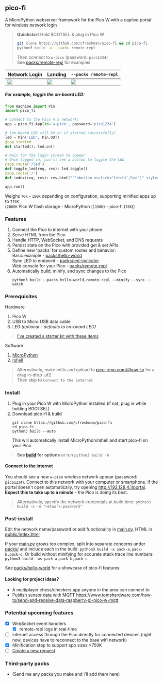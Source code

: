 ## pico-fi

A MicroPython webserver framework for the Pico W with a captive portal for wireless network login

> **Quickstart** Hold BOOTSEL & plug in Pico W  
> ```sh
> git clone https://github.com/cfreshman/pico-fi && cd pico-fi
> python3 build -a --packs remote-repl
> ```
> Then connect to `w-pico` (password: `pico1234`)  
> See [packs/remote-repl](./src/packs/remote-repl/) for examples

Network Login | Landing | `--packs remote-repl`
--- | --- | ---
![](https://freshman.dev/api/file/public-pico-fi-portal-1.png) | ![](https://freshman.dev/api/file/public-pico-fi-default-index.png) | ![](https://freshman.dev/api/file/public-pico-remote-repl-mobile.png)

##### For example, toggle the on-board LED:
```python
from machine import Pin
import pico_fi

# Connect to the Pico W's network:
app = pico_fi.App(id='w-pico', password='pico1234')

# (on-board LED will be on if started successfully)
led = Pin('LED', Pin.OUT)
@app.started
def started(): led.on() 

# Wait for the login screen to appear
# Once logged in, you'll see a button to toggle the LED
@app.route('/led')
def toggle_led(req, res): led.toggle()
@app.route('/')
def index(req, res): res.html("""<button onclick="fetch(`/led`)" style="font-size:20vw">TOGGLE</button>""")

app.run()
```

Weighs `76K` - `156K` depending on configuration, supporting minified apps up to `774K`  
(`2000K` Pico W flash storage - MicroPython (`1150K`) - pico-fi (`76K`))


### Features
1. Connect the Pico to internet with your phone
1. Serve HTML from the Pico
1. Handle HTTP, WebSocket, and DNS requests
1. Persist state on the Pico with provided get & set APIs
1. Define new 'packs' for custom routes and behavior:  
   Basic example - [packs/hello-world](./src/packs/hello-world/__init__.py)  
   Sync LED to endpoint - [packs/led-indicator](./src/packs/led-indicator)  
   Web console for your Pico - [packs/remote-repl](./src/packs/remote-repl)  
1. Automatically build, minify, and sync changes to the Pico
   ```
   python3 build --packs hello-world,remote-repl --minify --sync --watch
   ```
   

### Prerequisites

Hardware
1. Pico W
1. USB to Micro USB data cable
1. LED _(optional - defaults to on-board LED)_
> [I've created a starter kit with these items](https://pico-repo.com/starter)  

Software
1. [MicroPython](https://www.raspberrypi.com/documentation/microcontrollers/micropython.html#drag-and-drop-micropython)
1. [rshell](https://github.com/dhylands/rshell)
> Alternatively, make edits and upload to [pico-repo.com/#how-to](https://pico-repo.com/#how-to) for a drag-n-drop .uf2  
> Then skip to `Connect to the internet`


### Install

1. Plug in your Pico W with MicroPython installed (if not, plug in while holding BOOTSEL)
1. Download pico-fi & build
   ```
   git clone https://github.com/cfreshman/pico-fi
   cd pico-fi
   python3 build --auto
   ```
   This will automatically install MicroPython/rshell and start pico-fi on your Pico  
> **See [build](./build/__main__.py) for options** or run `python3 build -h`

#### Connect to the internet
You should see a new `w-pico` wireless network appear (password: `pico1234`). Connect to this network with your computer or smartphone. If the portal doesn't open automatically, try opening http://192.128.4.1/portal. **Expect this to take up to a minute** - the Pico is doing its best.

> Alternatively, specify the network credentials at build time: `python3 build -a -n "network:password"`


### Post-install

Edit the network name/password or add functionality in [main.py](./src/main.py), HTML in [public/index.html](./src/public/index.html)

If your [main.py](./src/main.py) grows too complex, split into separate concerns under [packs/](./src/packs/) and include each in the build: `python3 build -a pack-a,pack-b,pack-c`. Or build without minifying for accurate stack trace line numbers: `python3 build -ws pack-a,pack-b,pack-c`

See [packs/hello-world](./src/packs/remote-repl/__init__.py) for a showcase of pico-fi features

#### Looking for project ideas?
* A multiplayer chess/checkers app anyone in the area can connect to
* Publish sensor data with MQTT https://www.tomshardware.com/how-to/send-and-receive-data-raspberry-pi-pico-w-mqtt


### Potential upcoming features
- [x] WebSocket event handlers
  - [x] remote-repl logs in real-time
- [ ] Internet access through the Pico directly for connected devices (right now, devices have to reconnect to the base wifi network)
- [x] Minification step to support app sizes >750K
- [ ] [Create a new request](https://github.com/cfreshman/cfreshman/issues/new/choose)

### Third-party packs
* (Send me any packs you make and I'll add them here)
